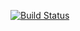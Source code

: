 [![Build Status](https://travis-ci.org/surakkaj/ratebeer-public.png)](https://travis-ci.org/surakkaj/ratebeer-public)
